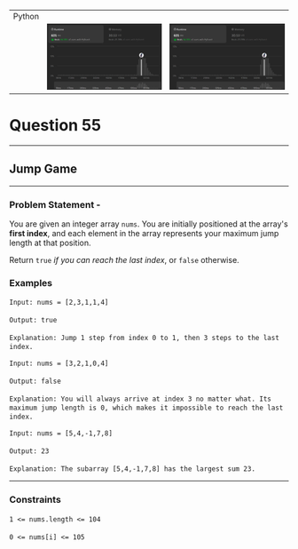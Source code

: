 ||||
|---|---|---|
|Python|
||<img src = 'https://raw.githubusercontent.com/ayush7823/sample-/main/Maximum-Subarray-LeetCode%20(1).png' width = 400>|<img src = 'https://raw.githubusercontent.com/ayush7823/sample-/main/Maximum-Subarray-LeetCode%20(1).png' width = 400>


# Question 55
****
## Jump Game  

****
### Problem Statement -

You are given an integer array `nums`. You are initially positioned at the array's **first index**, and each element in the array represents your maximum jump length at that position.

Return `true` *if you can reach the last index*, or `false` otherwise.

### Examples
```
Input: nums = [2,3,1,1,4]

Output: true

Explanation: Jump 1 step from index 0 to 1, then 3 steps to the last index.
```
```
Input: nums = [3,2,1,0,4]

Output: false

Explanation: You will always arrive at index 3 no matter what. Its maximum jump length is 0, which makes it impossible to reach the last index.
```
```
Input: nums = [5,4,-1,7,8]

Output: 23

Explanation: The subarray [5,4,-1,7,8] has the largest sum 23.
```
****
### Constraints
```
1 <= nums.length <= 104

0 <= nums[i] <= 105
```
